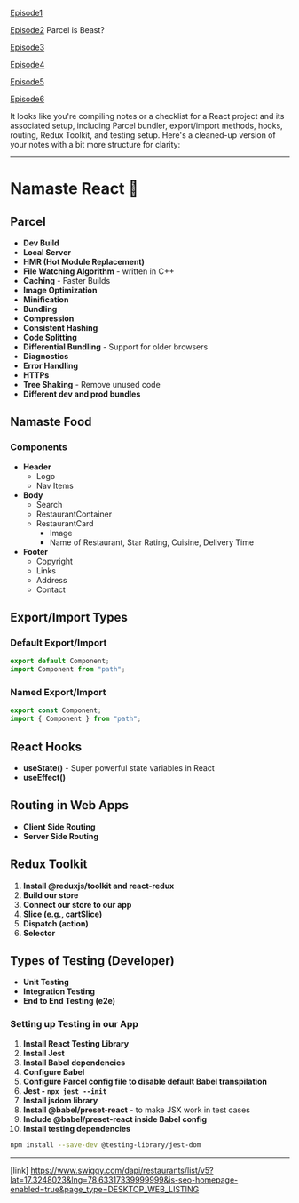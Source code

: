[Episode1](Notes/EP-1.pdf)

[Episode2](Notes/EP-2.PDF)
Parcel is Beast?

[Episode3](Notes/EP-3.PDF)

[Episode4](Notes/EP-4.PDF)

[Episode5](Notes/EP-5.PDF)

[Episode6](Notes/EP-6.PDF)

It looks like you're compiling notes or a checklist for a React project and its associated setup, including Parcel bundler, export/import methods, hooks, routing, Redux Toolkit, and testing setup. Here's a cleaned-up version of your notes with a bit more structure for clarity:

---

# Namaste React 🚀

## Parcel

- **Dev Build**
- **Local Server**
- **HMR (Hot Module Replacement)**
- **File Watching Algorithm** - written in C++
- **Caching** - Faster Builds
- **Image Optimization**
- **Minification**
- **Bundling**
- **Compression**
- **Consistent Hashing**
- **Code Splitting**
- **Differential Bundling** - Support for older browsers
- **Diagnostics**
- **Error Handling**
- **HTTPs**
- **Tree Shaking** - Remove unused code
- **Different dev and prod bundles**

## Namaste Food

### Components

- **Header**
  - Logo
  - Nav Items
- **Body**
  - Search
  - RestaurantContainer
  - RestaurantCard
    - Image
    - Name of Restaurant, Star Rating, Cuisine, Delivery Time
- **Footer**
  - Copyright
  - Links
  - Address
  - Contact

## Export/Import Types

### Default Export/Import

```javascript
export default Component;
import Component from "path";
```

### Named Export/Import

```javascript
export const Component;
import { Component } from "path";
```

## React Hooks

- **useState()** - Super powerful state variables in React
- **useEffect()**

## Routing in Web Apps

- **Client Side Routing**
- **Server Side Routing**

## Redux Toolkit

1. **Install @reduxjs/toolkit and react-redux**
2. **Build our store**
3. **Connect our store to our app**
4. **Slice (e.g., cartSlice)**
5. **Dispatch (action)**
6. **Selector**

## Types of Testing (Developer)

- **Unit Testing**
- **Integration Testing**
- **End to End Testing (e2e)**

### Setting up Testing in our App

1. **Install React Testing Library**
2. **Install Jest**
3. **Install Babel dependencies**
4. **Configure Babel**
5. **Configure Parcel config file to disable default Babel transpilation**
6. **Jest - `npx jest --init`**
7. **Install jsdom library**
8. **Install @babel/preset-react** - to make JSX work in test cases
9. **Include @babel/preset-react inside Babel config**
10. **Install testing dependencies**

```bash
npm install --save-dev @testing-library/jest-dom
```

---

[link]
https://www.swiggy.com/dapi/restaurants/list/v5?lat=17.3248023&lng=78.63317339999999&is-seo-homepage-enabled=true&page_type=DESKTOP_WEB_LISTING
